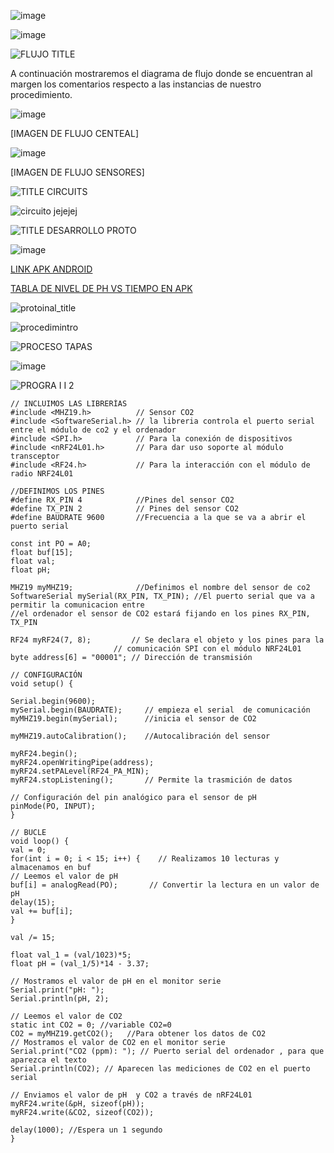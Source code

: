 ![image](https://github.com/Fx2048/Team_4_FdD/assets/131219987/84851120-fdf1-4d56-8913-b782fd5ffb4d)



![image](https://github.com/Fx2048/Team_4_FdD/assets/131219987/1c361b20-874d-4d26-b355-46d7d8639e7b)


![FLUJO TITLE](https://github.com/Fx2048/Team_4_FdD/assets/131219987/28a1f97a-6aa1-4b39-88c2-abf4804b01e7)

A continuación mostraremos el diagrama de flujo donde se encuentran al margen los comentarios respecto a las instancias de nuestro procedimiento.

![image](https://github.com/Fx2048/Team_4_FdD/assets/131219987/49598391-a8be-4c26-bd8c-4c455c975427)

[IMAGEN DE FLUJO CENTEAL]

![image](https://github.com/Fx2048/Team_4_FdD/assets/131219987/88aff30e-a657-4409-82dc-dff470d58abf)


[IMAGEN DE FLUJO SENSORES]


![TITLE CIRCUITS](https://github.com/Fx2048/Team_4_FdD/assets/131219987/0abbabdd-5bd8-49eb-81ed-425ae01978a9)


![circuito jejejej](https://github.com/Fx2048/Team_4_FdD/assets/131219987/278d9fd8-791d-43cd-9468-8b019ef8aed4)



![TITLE DESARROLLO PROTO](https://github.com/Fx2048/Team_4_FdD/assets/131219987/459513f2-7fa7-4c5d-8a46-573f9f69b0ac)

![image](https://github.com/Fx2048/Team_4_FdD/assets/131219987/aaa709fb-c21b-4a52-80b2-8c0727f74af4)


[LINK APK ANDROID](https://github.com/Fx2048/Team_4_FdD/blob/main/Software/ECOPUREHARVEST.apk)

[TABLA DE NIVEL DE PH VS TIEMPO EN APK](https://thingspeak.com/channels/2428834/charts/1?bgcolor=%23ffffff&color=%23d62020&dynamic=true&results=60&type=line&update=15)


![protoinal_title](https://github.com/Fx2048/Team_4_FdD/assets/131219987/7f8a8efe-7a2e-4f45-b25e-39c1977b3dca)




![procedimintro](https://github.com/Fx2048/Team_4_FdD/assets/131219987/b426f154-8f37-49f0-ac67-07f515cd8d49)


![PROCESO TAPAS](https://github.com/Fx2048/Team_4_FdD/assets/131219987/6f703fce-f67f-4012-a93c-5d50dcb699f9)


![image](https://github.com/Fx2048/Team_4_FdD/assets/131219987/e6390524-de7d-4a2c-8443-5c9539669b6b)


![PROGRA I I 2](https://github.com/Fx2048/Team_4_FdD/assets/131219987/f27e3849-8b29-4e00-8be6-249b71b044fd)


    // INCLUIMOS LAS LIBRERÍAS
    #include <MHZ19.h>          // Sensor CO2                                     
    #include <SoftwareSerial.h> // la libreria controla el puerto serial entre el módulo de co2 y el ordenador 
    #include <SPI.h>            // Para la conexión de dispositivos
    #include <nRF24L01.h>       // Para dar uso soporte al módulo transceptor 
    #include <RF24.h>           // Para la interacción con el módulo de radio NRF24L01

    //DEFINIMOS LOS PINES
    #define RX_PIN 4            //Pines del sensor CO2                                        
    #define TX_PIN 2            // Pines del sensor CO2                                        
    #define BAUDRATE 9600       //Frecuencia a la que se va a abrir el puerto serial                                    
 
    const int PO = A0; 
    float buf[15];
    float val; 
    float pH;
  
    MHZ19 myMHZ19;              //Definimos el nombre del sensor de co2                                           
    SoftwareSerial mySerial(RX_PIN, TX_PIN); //El puerto serial que va a permitir la comunicacion entre 
    //el ordenador el sensor de CO2 estará fijando en los pines RX_PIN, TX_PIN

    RF24 myRF24(7, 8);         // Se declara el objeto y los pines para la 
                           // comunicación SPI con el módulo NRF24L01
    byte address[6] = "00001"; // Dirección de transmisión

    // CONFIGURACIÓN
    void setup() {

    Serial.begin(9600); 
    mySerial.begin(BAUDRATE);     // empieza el serial  de comunicación                             
    myMHZ19.begin(mySerial);      //inicia el sensor de CO2                           

    myMHZ19.autoCalibration();    //Autocalibración del sensor                             

    myRF24.begin();
    myRF24.openWritingPipe(address);
    myRF24.setPALevel(RF24_PA_MIN);
    myRF24.stopListening();       // Permite la trasmición de datos

    // Configuración del pin analógico para el sensor de pH
    pinMode(PO, INPUT); 
    }

    // BUCLE
    void loop() { 
    val = 0;
    for(int i = 0; i < 15; i++) {    // Realizamos 10 lecturas y almacenamos en buf
    // Leemos el valor de pH
    buf[i] = analogRead(PO);       // Convertir la lectura en un valor de pH
    delay(15);
    val += buf[i];
    }

    val /= 15;

    float val_1 = (val/1023)*5;
    float pH = (val_1/5)*14 - 3.37;

    // Mostramos el valor de pH en el monitor serie
    Serial.print("pH: ");
    Serial.println(pH, 2);
  
    // Leemos el valor de CO2
    static int CO2 = 0; //variable CO2=0
    CO2 = myMHZ19.getCO2();   //Para obtener los datos de CO2
    // Mostramos el valor de CO2 en el monitor serie
    Serial.print("CO2 (ppm): "); // Puerto serial del ordenador , para que aparezca el texto
    Serial.println(CO2); // Aparecen las mediciones de CO2 en el puerto serial

    // Enviamos el valor de pH  y CO2 a través de nRF24L01
    myRF24.write(&pH, sizeof(pH));
    myRF24.write(&CO2, sizeof(CO2));

    delay(1000); //Espera un 1 segundo
    }
